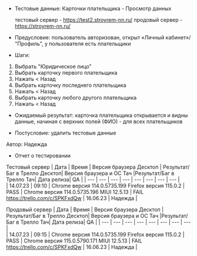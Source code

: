* Тестовые данные: Карточки плательщика - Просмотр данных

	тестовый сервер - https://test2.stroyrem-nn.ru/   продовый сервер - https://stroyrem-nn.ru/

* Предусловие: пользователь авторизован, открыт «Личный кабинет»/ "Профиль", у пользователя есть плательщики

* Шаги:
1.	Выбрать "Юридическое лицо"
2.	Выбрать карточку первого плательщика
3.	Нажать < Назад
4.  Выбрать карточку последнего плательщика
5.	Нажать < Назад
6.  Выбрать карточку любого другого плательщика
7.	Нажать < Назад

* Ожидаемый результат: карточка плательщика открывается и видны данные, начиная с верхних полей (ФИО) - для всех плательщиков

* Постусловие: удалить тестовые данные

Автор: Надежда

* Отчет о тестировании
  
Тестовый сервер
| Дата | Время | Версия браузера Десктоп | Результат/Баг в Трелло Десктоп|  Версия браузера и ОС Тач |Результат/Баг в Трелло Тач| Дата релиза| QA  |
| --- | --- | --- | --- |  --- | --- | --- | --- |   
| 14.07.23 | 09:10 | Chrome версия 114.0.5735.199 Firefox версия 115.0.2 | PASS | Chrome версия 114.0.5735.196 MIUI 12.5.13 | FAIL https://trello.com/c/SPKFxdQw | 16.06.23 | Надежда |  

Продовый сервер
| Дата | Время | Версия браузера Десктоп | Результат/Баг в Трелло Десктоп|  Версия браузера и ОС Тач |Результат/Баг в Трелло Тач| Дата релиза| QA |
| --- | --- | --- | --- |  --- | --- | --- | --- |   
| 14.07.23 | 09:15 | Chrome версия 114.0.5735.199 Firefox версия 115.0.2 | PASS | Chrome версия 115.0.5790.171 MIUI 12.5.13 | FAIL https://trello.com/c/SPKFxdQw | 16.06.23 | Надежда |  